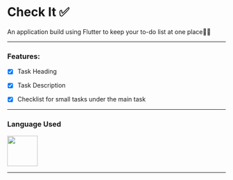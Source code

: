 # Check It ✅

An application build using Flutter to keep your to-do list at one place💁‍♀️

____

### Features:


- [x] Task Heading

- [x] Task Description

- [x] Checklist for small tasks under the main task


____

### Language Used
<img src="https://upload.wikimedia.org/wikipedia/commons/1/17/Google-flutter-logo.png" width="70">

____
